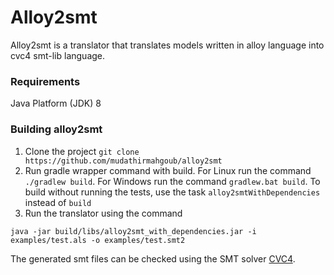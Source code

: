 # Alloy2smt

Alloy2smt is a translator that translates models written in alloy language into cvc4 smt-lib language. 

### Requirements

Java Platform (JDK) 8

### Building alloy2smt

1. Clone the project `git clone https://github.com/mudathirmahgoub/alloy2smt`
2. Run gradle wrapper command with build. For Linux run the command `./gradlew build`.  For Windows run the command `gradlew.bat build`. To build without running the tests, use the task `alloy2smtWithDependencies` instead of `build`
3. Run the translator using the command
```jshelllanguage
java -jar build/libs/alloy2smt_with_dependencies.jar -i examples/test.als -o examples/test.smt2
```
The generated smt files can be checked using the SMT solver [CVC4](http://cvc4.cs.stanford.edu/downloads/). 
